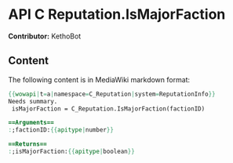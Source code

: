 # API C Reputation.IsMajorFaction

**Contributor:** KethoBot

## Content

The following content is in MediaWiki markdown format:

```mediawiki
{{wowapi|t=a|namespace=C_Reputation|system=ReputationInfo}}
Needs summary.
 isMajorFaction = C_Reputation.IsMajorFaction(factionID)

==Arguments==
:;factionID:{{apitype|number}}

==Returns==
:;isMajorFaction:{{apitype|boolean}}
```